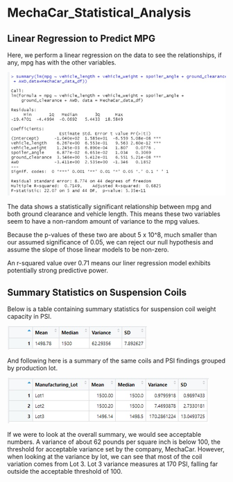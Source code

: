 # MechaCar_Statistical_Analysis

## Linear Regression to Predict MPG

Here, we perform a linear regression on the data to see the relationships, if any, mpg has with the other variables.

![Linear_Regression_mpg](resources/images/mpg_lin_regression.jpg)

The data shows a statistically significant relationship between mpg and both ground clearance and vehicle length.  This means these two variables seem to have a non-random amount of variance to the mpg values.

Because the p-values of these two are about 5 x 10^8, much smaller than our assumed significance of 0.05,  we can reject our null hypothesis and assume the slope of those linear models to be non-zero.

An r-squared value over 0.71 means our liner regression model exhibits potentially strong predictive power.

## Summary Statistics on Suspension Coils

Below is a table containing summary statistics for suspension coil weight capacity in PSI.

![Suspension_PSI_Summary](resources/images/suspension_summary.jpg)

And following here is a summary of the same coils and PSI findings grouped by production lot.

![Suspension_Summary_by_Lot](resources/images/lot_summary.jpg)

If we were to look at the overall summary, we would see acceptable numbers.  A variance of about 62 pounds per square inch is below  100, the threshold for acceptable variance set by the company, MechaCar.  However, when looking at the variance by lot, we can see that most of the coil variation comes from Lot 3.  Lot 3 variance measures at 170 PSI, falling far outside the acceptable threshold of 100.
